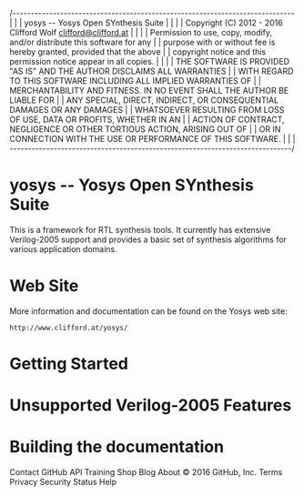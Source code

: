  /-----------------------------------------------------------------------------\
 |                                                                             |
 |  yosys -- Yosys Open SYnthesis Suite                                        |
 |                                                                             |
 |  Copyright (C) 2012 - 2016  Clifford Wolf <clifford@clifford.at>            |
 |                                                                             |
 |  Permission to use, copy, modify, and/or distribute this software for any   |
 |  purpose with or without fee is hereby granted, provided that the above     |
 |  copyright notice and this permission notice appear in all copies.          |
 |                                                                             |
 |  THE SOFTWARE IS PROVIDED "AS IS" AND THE AUTHOR DISCLAIMS ALL WARRANTIES   |
 |  WITH REGARD TO THIS SOFTWARE INCLUDING ALL IMPLIED WARRANTIES OF           |
 |  MERCHANTABILITY AND FITNESS. IN NO EVENT SHALL THE AUTHOR BE LIABLE FOR    |
 |  ANY SPECIAL, DIRECT, INDIRECT, OR CONSEQUENTIAL DAMAGES OR ANY DAMAGES     |
 |  WHATSOEVER RESULTING FROM LOSS OF USE, DATA OR PROFITS, WHETHER IN AN      |
 |  ACTION OF CONTRACT, NEGLIGENCE OR OTHER TORTIOUS ACTION, ARISING OUT OF    |
 |  OR IN CONNECTION WITH THE USE OR PERFORMANCE OF THIS SOFTWARE.             |
 |                                                                             |
 \-----------------------------------------------------------------------------/

yosys -- Yosys Open SYnthesis Suite
===================================

This is a framework for RTL synthesis tools. It currently has
extensive Verilog-2005 support and provides a basic set of
synthesis algorithms for various application domains.


Web Site
========

More information and documentation can be found on the Yosys web site:

	http://www.clifford.at/yosys/


Getting Started
===============


Unsupported Verilog-2005 Features
=================================


Building the documentation
==========================

Contact GitHub API Training Shop Blog About
© 2016 GitHub, Inc. Terms Privacy Security Status Help
